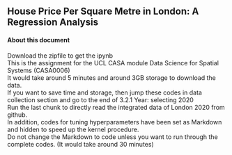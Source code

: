 ## House Price Per Square Metre in London: A Regression Analysis

#### About this document
Download the zipfile to get the ipynb  
This is the assignment for the UCL CASA module Data Science for Spatial Systems (CASA0006)  
It would take around 5 minutes and around 3GB storage to download the data.      
If you want to save time and storage, then jump these codes in data collection section and go to the end of 3.2.1 Year: selecting 2020   
Run the last chunk to directly read the integrated data of London 2020 from github.   
In addition, codes for tuning hyperparameters have been set as Markdown and hidden to speed up the kernel procedure.   
Do not change the Markdown to code unless you want to run through the complete codes. (It would take around 30 minutes)    
